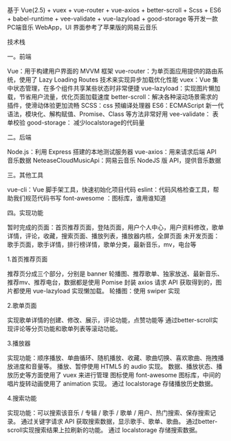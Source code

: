 基于 Vue(2.5) + vuex + vue-router + vue-axios + better-scroll + Scss + ES6 + babel-runtime + vee-validate + vue-lazyload + good-storage 等开发一款PC端音乐 WebApp，UI 界面参考了苹果版的网易云音乐

技术栈

一。前端

Vue：用于构建用户界面的 MVVM 框架
vue-router：为单页面应用提供的路由系统，使用了 Lazy Loading Routes 技术来实现异步加载优化性能
vuex：Vue 集中状态管理，在多个组件共享某些状态时非常便捷
vue-lazyload：实现图片懒加载，节省用户流量，优化页面加载速度
better-scroll：解决各种滚动场景需求的插件，使滑动体验更加流畅
SCSS：css 预编译处理器
ES6：ECMAScript 新一代语法，模块化、解构赋值、Promise、Class 等方法非常好用
vee-validate： 表单校验
good-storage： 减少localstorage的代码量

二。后端

Node.js：利用 Express 搭建的本地测试服务器
vue-axios：用来请求后端 API 音乐数据
NeteaseCloudMusicApi：网易云音乐 NodeJS 版 API，提供音乐数据

三。其他工具

vue-cli：Vue 脚手架工具，快速初始化项目代码
eslint：代码风格检查工具，帮助我们规范代码书写
font-awesome ：图标库，谁用谁知道

四。实现功能

暂时完成的页面：首页推荐页面，登陆页面，用户个人中心，用户资料修改，歌单详情，评论，收藏，搜索页面、播放列表，播放器内核，全屏页面
未开发页面：歌手页面，歌手详情，排行榜详情，歌单分类，最新音乐，mv，电台等

1.首页推荐页面

推荐页分成三个部分，分别是 banner 轮播图、推荐歌单、独家放送、最新音乐、推荐mv、推荐电台，数据都是使用 Pomise 封装 axios 请求 API 获取得到的，图片都使用 vue-lazyload 实现懒加载。
轮播图：使用 swiper 实现

2.歌单页面

实现歌单详情的创建、修改、展示，评论功能，点赞功能等
通过better-scroll实现评论等分页功能和歌单列表等滚动功能。

3.播放器

实现功能：顺序播放、单曲循环、随机播放、收藏、歌曲切换、喜欢歌曲、拖拽播放进度和音量等。
播放、暂停使用 HTML5 的 audio 实现。
数据、播放状态、播放历史等方面使用了 vuex 来进行管理
图标使用 font-awesome 图标库，中间的唱片旋转动画使用了 animation 实现。
通过 localstorage 存储播放历史数据。

4.搜索功能

实现功能：可以搜索该音乐 / 专辑 / 歌手 / 歌单 / 用户、热门搜索、保存搜索记录。
通过关键字请求 API 获取搜索数据，显示歌手、歌单、歌曲。
通过better-scroll实现搜索结果上拉刷新的功能。
通过 localstorage 存储搜索数据。
